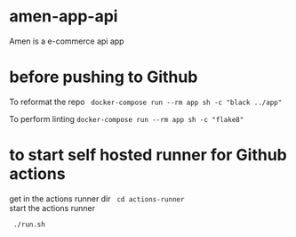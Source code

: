 # amen-app-api
Amen is a e-commerce api app 

# before pushing to Github 

To reformat the repo 
`` docker-compose run --rm app sh -c "black ../app"``  

To perform linting 
`` docker-compose run --rm app sh -c "flake8" ``

# to start self hosted runner for Github actions 
get in the actions runner dir
`` cd actions-runner``  
start the actions runner

`` ./run.sh``

